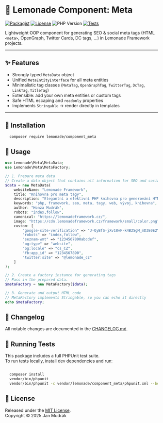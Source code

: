 # 🍋 Lemonade Component: Meta

[![Packagist](https://img.shields.io/packagist/v/lemonade/component_meta.svg)](https://packagist.org/packages/lemonade/component_meta)
[![License](https://img.shields.io/badge/license-MIT-blue.svg)](LICENSE)
![PHP Version](https://img.shields.io/badge/php-8.1%20--%208.4-blue)
[![Tests](https://img.shields.io/badge/tests-passing-brightgreen.svg)](vendor/bin/phpunit)

Lightweight OOP component for generating SEO & social meta tags (HTML `<meta>`, OpenGraph, Twitter Cards, DC tags, …) in Lemonade Framework projects.

---

## ✨ Features
- Strongly typed `MetaData` object
- Unified `MetaEntityInterface` for all meta entities
- Minimalistic tag classes (`MetaTag`, `OpenGraphTag`, `TwitterTag`, `DcTag`, `LinkTag`, `TitleTag`)
- Extensible: add your own meta entities or custom tags
- Safe HTML escaping and `readonly` properties
- Implements `Stringable` → render directly in templates

---

## 🚀 Installation

```bash
  composer require lemonade/component_meta
```

## 🔧 Usage

```php
use Lemonade\Meta\MetaData;
use Lemonade\Meta\MetaFactory;

// 1. Prepare meta data
// Create a data object that contains all information for SEO and social networks.
$data = new MetaData(
    websiteName: "Lemonade Framework",
    title: "Knihovna pro meta tagy",
    description: "Elegantní a efektivní PHP knihovna pro generování HTML meta tagů. Ideální pro webové stránky a CMS.",
    keywords: "php, framework, seo, meta, tagy, web, vývoj, knihovna",
    author: "Honza Mudrák",
    robots: "index,follow",
    canonical: "https://lemonadeframework.cz/",
    image: "https://cdn.lemonadeframework.cz/framework/small/color.png",
    custom: [
        "google-site-verification" => "J-QyBfS-jXv18vF-k4B2SgM_mD3E0E2Y9VzV8F",
        "robots" => "index,follow",
        "seznam-wmt" => "1234567890abcdef",
        "og:type" => "website",
        "og:locale" => "cs_CZ",
        "fb:app_id" => "1234567890",
        "twitter:site" => "@lemonade_cz"
    ]
);

// 2. Create a factory instance for generating tags
// Pass in the prepared data.
$metaFactory = new MetaFactory($data);

// 3. Generate and output HTML code
// MetaFactory implements Stringable, so you can echo it directly
echo $metaFactory;

```

## 📖 Changelog
All notable changes are documented in the [CHANGELOG.md](CHANGELOG.md).

## 🧪 Running Tests

This package includes a full PHPUnit test suite.  
To run tests locally, install dev dependencies and run:

```bash
  
  composer install
  vendor/bin/phpunit
  vendor/bin/phpunit -c vendor/lemonade/component_meta/phpunit.xml --bootstrap vendor/autoload.php
```

## 📜 License
Released under the [MIT License](LICENSE).  
Copyright © 2025 Jan Mudrák
